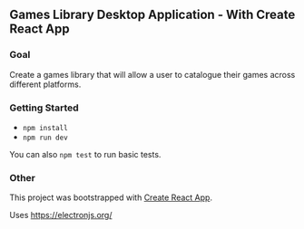 ## Games Library Desktop Application - With Create React App

### Goal

Create a games library that will allow a user to catalogue their games across different platforms.

### Getting Started

- `npm install`
- `npm run dev`

You can also `npm test` to run basic tests.

### Other

This project was bootstrapped with [Create React App](https://github.com/facebookincubator/create-react-app).

Uses https://electronjs.org/

